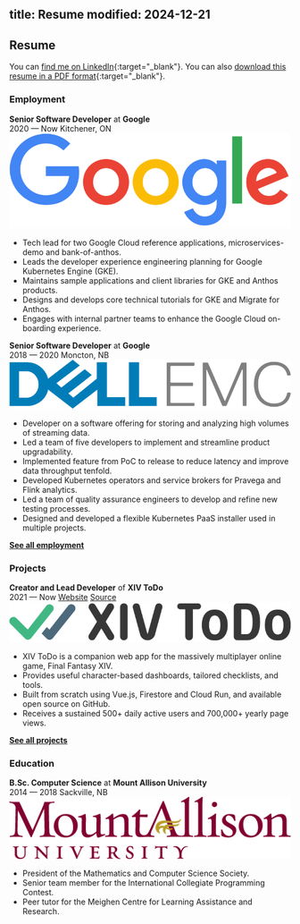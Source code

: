title: Resume
modified: 2024-12-21
---

## <i class="fa-duotone fa-light fa-memo-circle-info me-1"></i> Resume

You can [find me on LinkedIn](https://www.linkedin.com/in/olivi-eh/){:target="_blank"}. You can also [download this resume in a PDF format](/static/assets/OlivierBourgeois-Resume.pdf){:target="_blank"}.

### Employment

<!-- IFTTT: Update /employment too -->

<div class="resume-cards-group">
  <div class="resume-card">
    <div class="resume-card-header">
      <div>
        <b>Senior Software Developer</b> at <b>Google</b><br>
        <span class="me-2"><i class="fa-regular fa-calendar me-1"></i>2020 — Now</span>
        <span class="me-2"><i class="fa-regular fa-location-dot me-1"></i>Kitchener, ON</span>
      </div>
      <img class="no-radius h-40 d-sm-none" src="/static/assets/logo-google.png" alt="Logo for Google">
    </div>
    <div class="resume-card-content">
      <ul>
        <li>Tech lead for two Google Cloud reference applications, microservices-demo and bank-of-anthos.</li>
        <li>Leads the developer experience engineering planning for Google Kubernetes Engine (GKE).</li>
        <li>Maintains sample applications and client libraries for GKE and Anthos products.</li>
        <li>Designs and develops core technical tutorials for GKE and Migrate for Anthos.</li>
        <li>Engages with internal partner teams to enhance the Google Cloud on-boarding experience.</li>
      </ul>
    </div>
  </div>

  <div class="resume-card">
    <div class="resume-card-header">
      <div>
        <b>Senior Software Developer</b> at <b>Google</b><br>
        <span class="me-2"><i class="fa-regular fa-calendar me-1"></i>2018 — 2020</span>
        <span class="me-2"><i class="fa-regular fa-location-dot me-1"></i>Moncton, NB</span>
      </div>
      <img class="no-radius h-30 d-sm-none" src="/static/assets/logo-dell-emc.png" alt="Logo for Dell EMC">
    </div>
    <div class="resume-card-content">
      <ul>
        <li>Developer on a software offering for storing and analyzing high volumes of streaming data.</li>
        <li>Led a team of five developers to implement and streamline product upgradability.</li>
        <li>Implemented feature from PoC to release to reduce latency and improve data throughput tenfold.</li>
        <li>Developed Kubernetes operators and service brokers for Pravega and Flink analytics.</li>
        <li>Led a team of quality assurance engineers to develop and refine new testing processes.</li>
        <li>Designed and developed a flexible Kubernetes PaaS installer used in multiple projects.</li>
      </ul>
    </div>
  </div>

  <div class="resume-card">
    <div class="resume-card-header">
      <b><i class="fa-solid fa-angle-right me-1"></i><a href="/employment/">See all employment</a></b>
    </div>
  </div>
</div>

### Projects

<!-- IFTTT: Update /projects too -->

<div class="resume-cards-group">
  <div class="resume-card">
    <div class="resume-card-header">
      <div>
        <b>Creator and Lead Developer</b> of <b>XIV ToDo</b><br>
        <span class="me-2"><i class="fa-regular fa-calendar me-1"></i>2021 — Now</span>
        <span class="me-2"><i class="fa-regular fa-link me-1"></i><a href="https://xivtodo.com" target="_blank">Website</a></span>
        <span class="me-2"><i class="fa-brands fa-github me-1"></i><a href="https://github.com/bourgeoisor/xivtodo" target="_blank">Source</a></span>
      </div>
      <img class="no-radius h-30 d-sm-none" src="/static/assets/logo-xivtodo.png" alt="Logo for XIV ToDo">
    </div>
    <div class="resume-card-content">
      <ul>
        <li>XIV ToDo is a companion web app for the massively multiplayer online game, Final Fantasy XIV.</li>
        <li>Provides useful character-based dashboards, tailored checklists, and tools.</li>
        <li>Built from scratch using Vue.js, Firestore and Cloud Run, and available open source on GitHub.</li>
        <li>Receives a sustained 500+ daily active users and 700,000+ yearly page views.</li>
      </ul>
    </div>
  </div>

  <div class="resume-card">
    <div class="resume-card-header">
      <b><i class="fa-solid fa-angle-right me-1"></i><a href="/projects/">See all projects</a></b>
    </div>
  </div>
</div>

### Education

<div class="resume-cards-group">
  <div class="resume-card">
    <div class="resume-card-header">
      <div>
        <b>B.Sc. Computer Science</b> at <b>Mount Allison University</b><br>
        <span class="me-2"><i class="fa-regular fa-calendar me-1"></i>2014 — 2018</span>
        <span class="me-2"><i class="fa-regular fa-location-dot me-1"></i>Sackville, NB</span>
      </div>
      <img class="no-radius h-40 d-sm-none" src="/static/assets/logo-mount-allison.png" alt="Logo for Mount Allison University">
    </div>
    <div class="resume-card-content">
      <ul>
        <li>President of the Mathematics and Computer Science Society.</li>
        <li>Senior team member for the International Collegiate Programming Contest.</li>
        <li>Peer tutor for the Meighen Centre for Learning Assistance and Research.</li>
      </ul>
    </div>
  </div>
</div>

